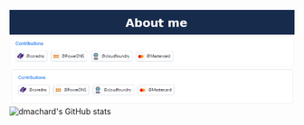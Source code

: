 ![about me](aboutme_v2.png)
![about me](notable_contributions_v3.png)
![about me](contributions.png)
![dmachard's GitHub stats](https://github-readme-stats.vercel.app/api/top-langs/?username=dmachard&layout=compact&show_icons=true&card_width=950&langs_count=12)
